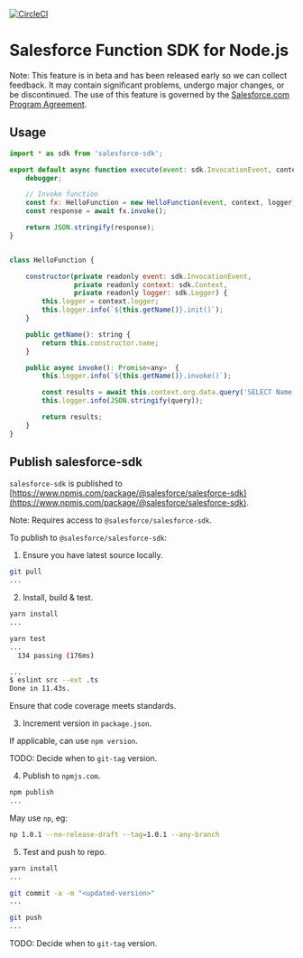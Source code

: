 [![CircleCI](https://circleci.com/gh/forcedotcom/sf-fx-sdk-nodejs.svg?style=svg&circle-token=457d98bdaefff70d43f9fa1448eef78309d14406)](https://circleci.com/gh/forcedotcom/sf-fx-sdk-nodejs)

# Salesforce Function SDK for Node.js

Note: This feature is in beta and has been released early so we can collect feedback. It may contain significant problems, undergo major changes, or be discontinued. The use of this feature is governed by the [Salesforce.com Program Agreement](https://trailblazer.me/terms?lan=en).

## Usage
```javascript
import * as sdk from 'salesforce-sdk';

export default async function execute(event: sdk.InvocationEvent, context: sdk.Context, logger: sdk.Logger): Promise<any> {
    debugger;

    // Invoke function
    const fx: HelloFunction = new HelloFunction(event, context, logger);
    const response = await fx.invoke();

    return JSON.stringify(response);
}


class HelloFunction {

    constructor(private readonly event: sdk.InvocationEvent,
                private readonly context: sdk.Context,
                private readonly logger: sdk.Logger) {
        this.logger = context.logger;
        this.logger.info(`${this.getName()}.init()`);
    }

    public getName(): string {
        return this.constructor.name;
    }

    public async invoke(): Promise<any>  {
        this.logger.info(`${this.getName()}.invoke()`);

        const results = await this.context.org.data.query('SELECT Name FROM Account');
        this.logger.info(JSON.stringify(query));

        return results;
    }
}
```

## Publish salesforce-sdk

`salesforce-sdk` is published to [https://www.npmjs.com/package/@salesforce/salesforce-sdk](https://www.npmjs.com/package/@salesforce/salesforce-sdk).

Note: Requires access to `@salesforce/salesforce-sdk`.

To publish to `@salesforce/salesforce-sdk`:

1. Ensure you have latest source locally.
```bash
git pull
...
```

2. Install, build & test.
```bash
yarn install
...

yarn test
...
  134 passing (176ms)

...
$ eslint src --ext .ts
Done in 11.43s.

```

Ensure that code coverage meets standards.


3. Increment version in `package.json`.

If applicable, can use `npm version`.

TODO: Decide when to `git-tag` version.

4. Publish to `npmjs.com`.
```bash
npm publish
...
```

May use `np`, eg:
```bash
np 1.0.1 --no-release-draft --tag=1.0.1 --any-branch
```

5. Test and push to repo.
```bash
yarn install
...

git commit -a -m "<updated-version>"
...

git push
...
```

TODO: Decide when to `git-tag` version.
